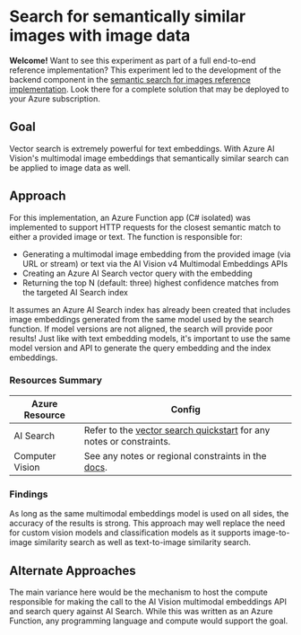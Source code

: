 # Search for semantically similar images with image data

**Welcome!** Want to see this experiment as part of a full end-to-end reference implementation? This experiment led to the development of the backend component in the [semantic search for images reference implementation](../../reference-implementations/semantic-search-for-images/README.md). Look there for a complete solution that may be deployed to your Azure subscription.

## Goal

Vector search is extremely powerful for text embeddings. With Azure AI Vision's multimodal image embeddings that semantically similar search can be applied to image data as well.

## Approach

For this implementation, an Azure Function app (C# isolated) was implemented to support HTTP requests for the closest semantic match to either a provided image or text. The function is responsible for:
  - Generating a multimodal image embedding from the provided image (via URL or stream) or text via the AI Vision v4 Multimodal Embeddings APIs
  - Creating an Azure AI Search vector query with the embedding
  - Returning the top N (default: three) highest confidence matches from the targeted AI Search index

It assumes an Azure AI Search index has already been created that includes image embeddings generated from the same model used by the search function. If model versions are not aligned, the search will provide poor results! Just like with text embedding models, it's important to use the same model version and API to generate the query embedding and the index embeddings.

### Resources Summary

| Azure Resource | Config |
| -------------- | ------ |
| AI Search | Refer to the [vector search quickstart](https://learn.microsoft.com/en-us/azure/search/search-get-started-vector) for any notes or constraints. |
| Computer Vision | See any notes or regional constraints in the [docs](https://learn.microsoft.com/en-us/azure/ai-services/computer-vision/how-to/image-retrieval?tabs=csharp). |

### Findings

As long as the same multimodal embeddings model is used on all sides, the accuracy of the results is strong. This approach may well replace the need for custom vision models and classification models as it supports image-to-image similarity search as well as text-to-image similarity search.

## Alternate Approaches

The main variance here would be the mechanism to host the compute responsible for making the call to the AI Vision multimodal embeddings API and search query against AI Search. While this was written as an Azure Function, any programming language and compute would support the goal.
